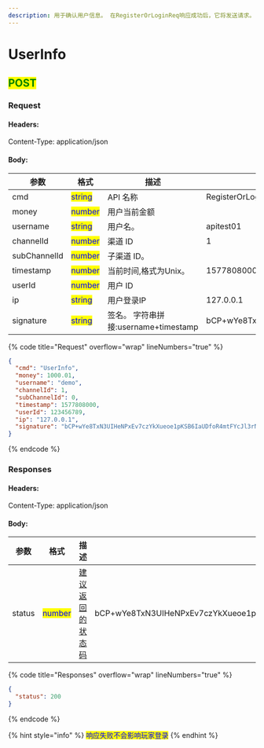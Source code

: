 ```yaml
---
description: 用于确认用户信息。 在RegisterOrLoginReq响应成功后，它将发送请求。
---
```


# UserInfo

## <mark style="color:green;">POST</mark>

### **Request**

#### Headers:

Content-Type: application/json

#### Body:

<table><thead><tr><th>参数</th><th>格式</th><th>描述</th><th data-hidden>范例</th></tr></thead><tbody><tr><td>cmd</td><td><mark style="color:blue;">string</mark></td><td>API 名称</td><td>RegisterOrLoginReq</td></tr><tr><td>money</td><td><mark style="color:blue;">number</mark></td><td>用户当前金额</td><td></td></tr><tr><td>username</td><td><mark style="color:blue;">string</mark></td><td>用户名。</td><td>apitest01</td></tr><tr><td>channelId</td><td><mark style="color:blue;">number</mark></td><td>渠道 ID</td><td>1</td></tr><tr><td>subChannelId</td><td><mark style="color:blue;">number</mark></td><td>子渠道 ID。 </td><td></td></tr><tr><td>timestamp</td><td><mark style="color:blue;">number</mark></td><td>当前时间,格式为Unix。</td><td>1577808000</td></tr><tr><td>userId</td><td><mark style="color:blue;">number</mark></td><td>用户 ID</td><td></td></tr><tr><td>ip</td><td><mark style="color:blue;">string</mark></td><td>用户登录IP</td><td>127.0.0.1</td></tr><tr><td>signature</td><td><mark style="color:blue;">string</mark></td><td>签名。 字符串拼接:username+timestamp</td><td>bCP+wYe8TxN3UIHeNPxEv7czYkXueoe1pKSB6IaUDfoR4mtFYcJl3rNFk8Uz84XAHfeD3mNE+p4gECOVw2JxxQ==</td></tr></tbody></table>

{% code title="Request" overflow="wrap" lineNumbers="true" %}
```json
{
  "cmd": "UserInfo",
  "money": 1000.01,
  "username": "demo",
  "channelId": 1,
  "subChannelId": 0,
  "timestamp": 1577808000,
  "userId": 123456789,
  "ip": "127.0.0.1",
  "signature": "bCP+wYe8TxN3UIHeNPxEv7czYkXueoe1pKSB6IaUDfoR4mtFYcJl3rNFk8Uz84XAHfeD3mNE+p4gECOVw2JxxQ=="
}
```
{% endcode %}

### **Responses**

#### Headers:

Content-Type: application/json

#### Body:

<table><thead><tr><th>参数</th><th>格式</th><th>描述</th><th data-hidden>范例</th></tr></thead><tbody><tr><td>status</td><td><mark style="color:blue;">number</mark></td><td><a href="../../ebet-zhuang-tai-ma.md#jian-yi-xiang-ying-de-zhuang-tai-dai-ma">建议返回的状态码</a></td><td>bCP+wYe8TxN3UIHeNPxEv7czYkXueoe1pKSB6IaUDfoR4mtFYcJl3rNFk8Uz84XAHfeD3mNE+p4gECOVw2JxxQ==</td></tr></tbody></table>

{% code title="Responses" overflow="wrap" lineNumbers="true" %}
```json
{
  "status": 200
}
```
{% endcode %}

{% hint style="info" %}
<mark style="color:blue;">响应失败不会影响玩家登录</mark>
{% endhint %}

